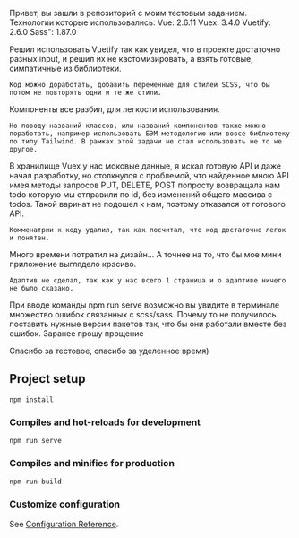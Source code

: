 Привет, вы зашли в репозиторий с моим тестовым заданием. 
Технологии которые использовались:
Vue: 2.6.11
Vuex: 3.4.0
Vuetify: 2.6.0
Sass": 1.87.0

Решил использовать Vuetify так как увидел, что в проекте достаточно разных input, и решил их не кастомизировать, а взять готовые, симпатичные из библиотеки.
```
Код можно доработать, добавить переменные для стилей SCSS, что бы потом не повторять одни и те же стили.
```
Компоненты все разбил, для легкости использования. 
```
Но поводу названий классов, или названий компонентов также можно поработать, например использовать БЭМ методологию или вовсе библиотеку по типу Tailwind. В рамках этой задачи не стал использовать не то не другое.
```
В хранилище Vuex у нас моковые данные, я искал готовую API и даже начал разработку, но столкнулся с проблемой, что найденное мною API имея методы запросов PUT, DELETE, POST попросту возвращала нам todo которую мы отправили по id, без изменений общего массива с todos. Такой варинат не подошел к нам, поэтому отказался от готового API.
```
Комменатрии к коду удалил, так как посчитал, что код достаточно легок и понятен.
```
Много времени потратил на дизайн... А точнее на то, что бы мое мини приложение выглядело красиво. 
```
Адаптив не сделал, так как у нас всего 1 страница и о адаптиве ничего не было сказано.
```
При вводе команды npm run serve возможно вы увидите в терминале множество ошибок связанных с scss/sass. Почему то не получилось поставить нужные версии пакетов так, что бы они работали вместе без ошибок. Заранее прошу прощение

Спасибо за тестовое, спасибо за уделенное время)

## Project setup
```
npm install
```

### Compiles and hot-reloads for development
```
npm run serve
```

### Compiles and minifies for production
```
npm run build
```

### Customize configuration
See [Configuration Reference](https://cli.vuejs.org/config/).
